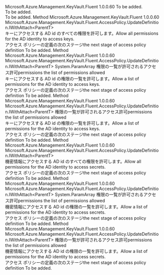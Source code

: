 <Type Name="IWithPermissions&lt;ParentT&gt;" FullName="Microsoft.Azure.Management.KeyVault.Fluent.AccessPolicy.UpdateDefinition.IWithPermissions&lt;ParentT&gt;">
  <TypeSignature Language="C#" Value="public interface IWithPermissions&lt;ParentT&gt;" />
  <TypeSignature Language="ILAsm" Value=".class public interface auto ansi abstract IWithPermissions`1&lt;ParentT&gt;" />
  <TypeSignature Language="DocId" Value="T:Microsoft.Azure.Management.KeyVault.Fluent.AccessPolicy.UpdateDefinition.IWithPermissions`1" />
  <TypeSignature Language="VB.NET" Value="Public Interface IWithPermissions(Of ParentT)" />
  <TypeSignature Language="F#" Value="type IWithPermissions&lt;'ParentT&gt; = interface" />
  <AssemblyInfo>
    <AssemblyName>Microsoft.Azure.Management.KeyVault.Fluent</AssemblyName>
    <AssemblyVersion>1.0.0.60</AssemblyVersion>
  </AssemblyInfo>
  <TypeParameters>
    <TypeParameter Name="ParentT" />
  </TypeParameters>
  <Interfaces />
  <Docs>
    <typeparam name="ParentT">To be added.</typeparam>
    <summary>To be added.</summary>
    <remarks>To be added.</remarks>
  </Docs>
  <Members>
    <Member MemberName="AllowKeyAllPermissions">
      <MemberSignature Language="C#" Value="public Microsoft.Azure.Management.KeyVault.Fluent.AccessPolicy.UpdateDefinition.IWithAttach&lt;ParentT&gt; AllowKeyAllPermissions ();" />
      <MemberSignature Language="ILAsm" Value=".method public hidebysig newslot virtual instance class Microsoft.Azure.Management.KeyVault.Fluent.AccessPolicy.UpdateDefinition.IWithAttach`1&lt;!ParentT&gt; AllowKeyAllPermissions() cil managed" />
      <MemberSignature Language="DocId" Value="M:Microsoft.Azure.Management.KeyVault.Fluent.AccessPolicy.UpdateDefinition.IWithPermissions`1.AllowKeyAllPermissions" />
      <MemberSignature Language="VB.NET" Value="Public Function AllowKeyAllPermissions () As IWithAttach(Of ParentT)" />
      <MemberSignature Language="F#" Value="abstract member AllowKeyAllPermissions : unit -&gt; Microsoft.Azure.Management.KeyVault.Fluent.AccessPolicy.UpdateDefinition.IWithAttach&lt;'ParentT&gt;" Usage="iWithPermissions.AllowKeyAllPermissions " />
      <MemberType>Method</MemberType>
      <AssemblyInfo>
        <AssemblyName>Microsoft.Azure.Management.KeyVault.Fluent</AssemblyName>
        <AssemblyVersion>1.0.0.60</AssemblyVersion>
      </AssemblyInfo>
      <ReturnValue>
        <ReturnType>Microsoft.Azure.Management.KeyVault.Fluent.AccessPolicy.UpdateDefinition.IWithAttach&lt;ParentT&gt;</ReturnType>
      </ReturnValue>
      <Parameters />
      <Docs>
        <summary>
            <span data-ttu-id="28a08-101">キーにアクセスする AD id のすべての権限を許可します。</span><span class="sxs-lookup"><span data-stu-id="28a08-101">Allow all permissions for the AD identity to access keys.</span></span>
            </summary>
        <returns><span data-ttu-id="28a08-102">アクセス ポリシーの定義の次のステージ</span><span class="sxs-lookup"><span data-stu-id="28a08-102">the next stage of access policy definition</span></span></returns>
        <remarks>To be added.</remarks>
      </Docs>
    </Member>
    <Member MemberName="AllowKeyPermissions">
      <MemberSignature Language="C#" Value="public Microsoft.Azure.Management.KeyVault.Fluent.AccessPolicy.UpdateDefinition.IWithAttach&lt;ParentT&gt; AllowKeyPermissions (params Microsoft.Azure.Management.KeyVault.Fluent.Models.KeyPermissions[] permissions);" />
      <MemberSignature Language="ILAsm" Value=".method public hidebysig newslot virtual instance class Microsoft.Azure.Management.KeyVault.Fluent.AccessPolicy.UpdateDefinition.IWithAttach`1&lt;!ParentT&gt; AllowKeyPermissions(class Microsoft.Azure.Management.KeyVault.Fluent.Models.KeyPermissions[] permissions) cil managed" />
      <MemberSignature Language="DocId" Value="M:Microsoft.Azure.Management.KeyVault.Fluent.AccessPolicy.UpdateDefinition.IWithPermissions`1.AllowKeyPermissions(Microsoft.Azure.Management.KeyVault.Fluent.Models.KeyPermissions[])" />
      <MemberSignature Language="VB.NET" Value="Public Function AllowKeyPermissions (ParamArray permissions As KeyPermissions()) As IWithAttach(Of ParentT)" />
      <MemberSignature Language="F#" Value="abstract member AllowKeyPermissions : Microsoft.Azure.Management.KeyVault.Fluent.Models.KeyPermissions[] -&gt; Microsoft.Azure.Management.KeyVault.Fluent.AccessPolicy.UpdateDefinition.IWithAttach&lt;'ParentT&gt;" Usage="iWithPermissions.AllowKeyPermissions permissions" />
      <MemberType>Method</MemberType>
      <AssemblyInfo>
        <AssemblyName>Microsoft.Azure.Management.KeyVault.Fluent</AssemblyName>
        <AssemblyVersion>1.0.0.60</AssemblyVersion>
      </AssemblyInfo>
      <ReturnValue>
        <ReturnType>Microsoft.Azure.Management.KeyVault.Fluent.AccessPolicy.UpdateDefinition.IWithAttach&lt;ParentT&gt;</ReturnType>
      </ReturnValue>
      <Parameters>
        <Parameter Name="permissions" Type="Microsoft.Azure.Management.KeyVault.Fluent.Models.KeyPermissions[]">
          <Attributes>
            <Attribute>
              <AttributeName>System.ParamArray</AttributeName>
            </Attribute>
          </Attributes>
        </Parameter>
      </Parameters>
      <Docs>
        <param name="permissions"><span data-ttu-id="28a08-103">権限の一覧が許可されるアクセス許可</span><span class="sxs-lookup"><span data-stu-id="28a08-103">permissions the list of permissions allowed</span></span></param>
        <summary>
            <span data-ttu-id="28a08-104">キーにアクセスする AD id の権限の一覧を許可します。</span><span class="sxs-lookup"><span data-stu-id="28a08-104">Allow a list of permissions for the AD identity to access keys.</span></span>
            </summary>
        <returns><span data-ttu-id="28a08-105">アクセス ポリシーの定義の次のステージ</span><span class="sxs-lookup"><span data-stu-id="28a08-105">the next stage of access policy definition</span></span></returns>
        <remarks>To be added.</remarks>
      </Docs>
    </Member>
    <Member MemberName="AllowKeyPermissions">
      <MemberSignature Language="C#" Value="public Microsoft.Azure.Management.KeyVault.Fluent.AccessPolicy.UpdateDefinition.IWithAttach&lt;ParentT&gt; AllowKeyPermissions (System.Collections.Generic.IList&lt;Microsoft.Azure.Management.KeyVault.Fluent.Models.KeyPermissions&gt; permissions);" />
      <MemberSignature Language="ILAsm" Value=".method public hidebysig newslot virtual instance class Microsoft.Azure.Management.KeyVault.Fluent.AccessPolicy.UpdateDefinition.IWithAttach`1&lt;!ParentT&gt; AllowKeyPermissions(class System.Collections.Generic.IList`1&lt;class Microsoft.Azure.Management.KeyVault.Fluent.Models.KeyPermissions&gt; permissions) cil managed" />
      <MemberSignature Language="DocId" Value="M:Microsoft.Azure.Management.KeyVault.Fluent.AccessPolicy.UpdateDefinition.IWithPermissions`1.AllowKeyPermissions(System.Collections.Generic.IList{Microsoft.Azure.Management.KeyVault.Fluent.Models.KeyPermissions})" />
      <MemberSignature Language="VB.NET" Value="Public Function AllowKeyPermissions (permissions As IList(Of KeyPermissions)) As IWithAttach(Of ParentT)" />
      <MemberSignature Language="F#" Value="abstract member AllowKeyPermissions : System.Collections.Generic.IList&lt;Microsoft.Azure.Management.KeyVault.Fluent.Models.KeyPermissions&gt; -&gt; Microsoft.Azure.Management.KeyVault.Fluent.AccessPolicy.UpdateDefinition.IWithAttach&lt;'ParentT&gt;" Usage="iWithPermissions.AllowKeyPermissions permissions" />
      <MemberType>Method</MemberType>
      <AssemblyInfo>
        <AssemblyName>Microsoft.Azure.Management.KeyVault.Fluent</AssemblyName>
        <AssemblyVersion>1.0.0.60</AssemblyVersion>
      </AssemblyInfo>
      <ReturnValue>
        <ReturnType>Microsoft.Azure.Management.KeyVault.Fluent.AccessPolicy.UpdateDefinition.IWithAttach&lt;ParentT&gt;</ReturnType>
      </ReturnValue>
      <Parameters>
        <Parameter Name="permissions" Type="System.Collections.Generic.IList&lt;Microsoft.Azure.Management.KeyVault.Fluent.Models.KeyPermissions&gt;" />
      </Parameters>
      <Docs>
        <param name="permissions"><span data-ttu-id="28a08-106">権限の一覧が許可されるアクセス許可</span><span class="sxs-lookup"><span data-stu-id="28a08-106">permissions the list of permissions allowed</span></span></param>
        <summary>
            <span data-ttu-id="28a08-107">キーにアクセスする AD id の権限の一覧を許可します。</span><span class="sxs-lookup"><span data-stu-id="28a08-107">Allow a list of permissions for the AD identity to access keys.</span></span>
            </summary>
        <returns><span data-ttu-id="28a08-108">アクセス ポリシーの定義の次のステージ</span><span class="sxs-lookup"><span data-stu-id="28a08-108">the next stage of access policy definition</span></span></returns>
        <remarks>To be added.</remarks>
      </Docs>
    </Member>
    <Member MemberName="AllowSecretAllPermissions">
      <MemberSignature Language="C#" Value="public Microsoft.Azure.Management.KeyVault.Fluent.AccessPolicy.UpdateDefinition.IWithAttach&lt;ParentT&gt; AllowSecretAllPermissions ();" />
      <MemberSignature Language="ILAsm" Value=".method public hidebysig newslot virtual instance class Microsoft.Azure.Management.KeyVault.Fluent.AccessPolicy.UpdateDefinition.IWithAttach`1&lt;!ParentT&gt; AllowSecretAllPermissions() cil managed" />
      <MemberSignature Language="DocId" Value="M:Microsoft.Azure.Management.KeyVault.Fluent.AccessPolicy.UpdateDefinition.IWithPermissions`1.AllowSecretAllPermissions" />
      <MemberSignature Language="VB.NET" Value="Public Function AllowSecretAllPermissions () As IWithAttach(Of ParentT)" />
      <MemberSignature Language="F#" Value="abstract member AllowSecretAllPermissions : unit -&gt; Microsoft.Azure.Management.KeyVault.Fluent.AccessPolicy.UpdateDefinition.IWithAttach&lt;'ParentT&gt;" Usage="iWithPermissions.AllowSecretAllPermissions " />
      <MemberType>Method</MemberType>
      <AssemblyInfo>
        <AssemblyName>Microsoft.Azure.Management.KeyVault.Fluent</AssemblyName>
        <AssemblyVersion>1.0.0.60</AssemblyVersion>
      </AssemblyInfo>
      <ReturnValue>
        <ReturnType>Microsoft.Azure.Management.KeyVault.Fluent.AccessPolicy.UpdateDefinition.IWithAttach&lt;ParentT&gt;</ReturnType>
      </ReturnValue>
      <Parameters />
      <Docs>
        <summary>
            <span data-ttu-id="28a08-109">機密情報にアクセスする AD id のすべての権限を許可します。</span><span class="sxs-lookup"><span data-stu-id="28a08-109">Allow all permissions for the AD identity to access secrets.</span></span>
            </summary>
        <returns><span data-ttu-id="28a08-110">アクセス ポリシーの定義の次のステージ</span><span class="sxs-lookup"><span data-stu-id="28a08-110">the next stage of access policy definition</span></span></returns>
        <remarks>To be added.</remarks>
      </Docs>
    </Member>
    <Member MemberName="AllowSecretPermissions">
      <MemberSignature Language="C#" Value="public Microsoft.Azure.Management.KeyVault.Fluent.AccessPolicy.UpdateDefinition.IWithAttach&lt;ParentT&gt; AllowSecretPermissions (params Microsoft.Azure.Management.KeyVault.Fluent.Models.SecretPermissions[] permissions);" />
      <MemberSignature Language="ILAsm" Value=".method public hidebysig newslot virtual instance class Microsoft.Azure.Management.KeyVault.Fluent.AccessPolicy.UpdateDefinition.IWithAttach`1&lt;!ParentT&gt; AllowSecretPermissions(class Microsoft.Azure.Management.KeyVault.Fluent.Models.SecretPermissions[] permissions) cil managed" />
      <MemberSignature Language="DocId" Value="M:Microsoft.Azure.Management.KeyVault.Fluent.AccessPolicy.UpdateDefinition.IWithPermissions`1.AllowSecretPermissions(Microsoft.Azure.Management.KeyVault.Fluent.Models.SecretPermissions[])" />
      <MemberSignature Language="VB.NET" Value="Public Function AllowSecretPermissions (ParamArray permissions As SecretPermissions()) As IWithAttach(Of ParentT)" />
      <MemberSignature Language="F#" Value="abstract member AllowSecretPermissions : Microsoft.Azure.Management.KeyVault.Fluent.Models.SecretPermissions[] -&gt; Microsoft.Azure.Management.KeyVault.Fluent.AccessPolicy.UpdateDefinition.IWithAttach&lt;'ParentT&gt;" Usage="iWithPermissions.AllowSecretPermissions permissions" />
      <MemberType>Method</MemberType>
      <AssemblyInfo>
        <AssemblyName>Microsoft.Azure.Management.KeyVault.Fluent</AssemblyName>
        <AssemblyVersion>1.0.0.60</AssemblyVersion>
      </AssemblyInfo>
      <ReturnValue>
        <ReturnType>Microsoft.Azure.Management.KeyVault.Fluent.AccessPolicy.UpdateDefinition.IWithAttach&lt;ParentT&gt;</ReturnType>
      </ReturnValue>
      <Parameters>
        <Parameter Name="permissions" Type="Microsoft.Azure.Management.KeyVault.Fluent.Models.SecretPermissions[]">
          <Attributes>
            <Attribute>
              <AttributeName>System.ParamArray</AttributeName>
            </Attribute>
          </Attributes>
        </Parameter>
      </Parameters>
      <Docs>
        <param name="permissions"><span data-ttu-id="28a08-111">権限の一覧が許可されるアクセス許可</span><span class="sxs-lookup"><span data-stu-id="28a08-111">permissions the list of permissions allowed</span></span></param>
        <summary>
            <span data-ttu-id="28a08-112">機密情報にアクセスする AD id の権限の一覧を許可します。</span><span class="sxs-lookup"><span data-stu-id="28a08-112">Allow a list of permissions for the AD identity to access secrets.</span></span>
            </summary>
        <returns><span data-ttu-id="28a08-113">アクセス ポリシーの定義の次のステージ</span><span class="sxs-lookup"><span data-stu-id="28a08-113">the next stage of access policy definition</span></span></returns>
        <remarks>To be added.</remarks>
      </Docs>
    </Member>
    <Member MemberName="AllowSecretPermissions">
      <MemberSignature Language="C#" Value="public Microsoft.Azure.Management.KeyVault.Fluent.AccessPolicy.UpdateDefinition.IWithAttach&lt;ParentT&gt; AllowSecretPermissions (System.Collections.Generic.IList&lt;Microsoft.Azure.Management.KeyVault.Fluent.Models.SecretPermissions&gt; permissions);" />
      <MemberSignature Language="ILAsm" Value=".method public hidebysig newslot virtual instance class Microsoft.Azure.Management.KeyVault.Fluent.AccessPolicy.UpdateDefinition.IWithAttach`1&lt;!ParentT&gt; AllowSecretPermissions(class System.Collections.Generic.IList`1&lt;class Microsoft.Azure.Management.KeyVault.Fluent.Models.SecretPermissions&gt; permissions) cil managed" />
      <MemberSignature Language="DocId" Value="M:Microsoft.Azure.Management.KeyVault.Fluent.AccessPolicy.UpdateDefinition.IWithPermissions`1.AllowSecretPermissions(System.Collections.Generic.IList{Microsoft.Azure.Management.KeyVault.Fluent.Models.SecretPermissions})" />
      <MemberSignature Language="VB.NET" Value="Public Function AllowSecretPermissions (permissions As IList(Of SecretPermissions)) As IWithAttach(Of ParentT)" />
      <MemberSignature Language="F#" Value="abstract member AllowSecretPermissions : System.Collections.Generic.IList&lt;Microsoft.Azure.Management.KeyVault.Fluent.Models.SecretPermissions&gt; -&gt; Microsoft.Azure.Management.KeyVault.Fluent.AccessPolicy.UpdateDefinition.IWithAttach&lt;'ParentT&gt;" Usage="iWithPermissions.AllowSecretPermissions permissions" />
      <MemberType>Method</MemberType>
      <AssemblyInfo>
        <AssemblyName>Microsoft.Azure.Management.KeyVault.Fluent</AssemblyName>
        <AssemblyVersion>1.0.0.60</AssemblyVersion>
      </AssemblyInfo>
      <ReturnValue>
        <ReturnType>Microsoft.Azure.Management.KeyVault.Fluent.AccessPolicy.UpdateDefinition.IWithAttach&lt;ParentT&gt;</ReturnType>
      </ReturnValue>
      <Parameters>
        <Parameter Name="permissions" Type="System.Collections.Generic.IList&lt;Microsoft.Azure.Management.KeyVault.Fluent.Models.SecretPermissions&gt;" />
      </Parameters>
      <Docs>
        <param name="permissions"><span data-ttu-id="28a08-114">権限の一覧が許可されるアクセス許可</span><span class="sxs-lookup"><span data-stu-id="28a08-114">permissions the list of permissions allowed</span></span></param>
        <summary>
            <span data-ttu-id="28a08-115">機密情報にアクセスする AD id の権限の一覧を許可します。</span><span class="sxs-lookup"><span data-stu-id="28a08-115">Allow a list of permissions for the AD identity to access secrets.</span></span>
            </summary>
        <returns><span data-ttu-id="28a08-116">アクセス ポリシーの定義の次のステージ</span><span class="sxs-lookup"><span data-stu-id="28a08-116">the next stage of access policy definition</span></span></returns>
        <remarks>To be added.</remarks>
      </Docs>
    </Member>
  </Members>
</Type>
